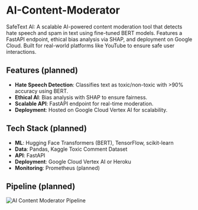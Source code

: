 # AI-Content-Moderator
SafeText AI: A scalable AI-powered content moderation tool that detects hate speech and spam in text using fine-tuned BERT models. Features a FastAPI endpoint, ethical bias analysis via SHAP, and deployment on Google Cloud. Built for real-world platforms like YouTube to ensure safe user interactions.

## Features (planned)
- **Hate Speech Detection**: Classifies text as toxic/non-toxic with >90% accuracy using BERT.
- **Ethical AI**: Bias analysis with SHAP to ensure fairness.
- **Scalable API**: FastAPI endpoint for real-time moderation.
- **Deployment**: Hosted on Google Cloud Vertex AI for scalability.

## Tech Stack (planned)
- **ML**: Hugging Face Transformers (BERT), TensorFlow, scikit-learn
- **Data**: Pandas, Kaggle Toxic Comment Dataset
- **API**: FastAPI
- **Deployment**: Google Cloud Vertex AI or Heroku
- **Monitoring**: Prometheus (planned)

## Pipeline (planned)
![AI Content Moderator Pipeline](/docs/pipeline.png)